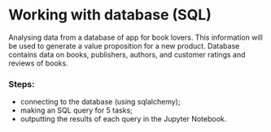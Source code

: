 # Working with database (SQL)
Analysing data from a database of app for book lovers. This information will be used to generate a value proposition for a new product. Database contains data on books, publishers, authors, and customer ratings and reviews of books.
### Steps:
- connecting to the database (using sqlalchemy);
- making an SQL query for 5 tasks;
- outputting the results of each query in the Jupyter Notebook.
